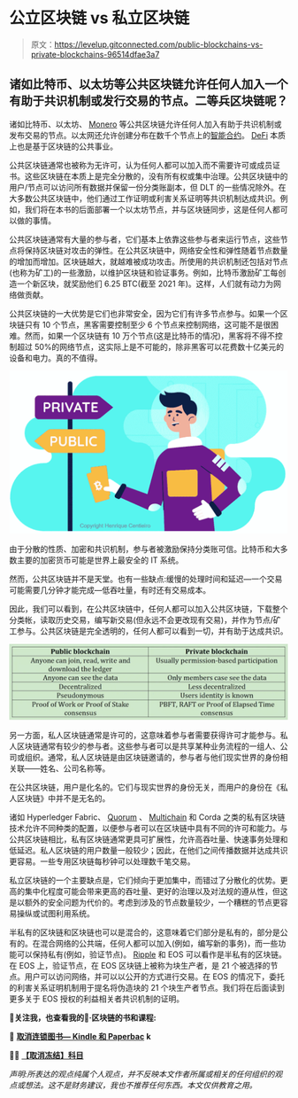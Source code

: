 # 公立区块链 vs 私立区块链

> 原文：<https://levelup.gitconnected.com/public-blockchains-vs-private-blockchains-96514dfae3a7>

## 诸如比特币、以太坊等公共区块链允许任何人加入一个有助于共识机制或发行交易的节点。二等兵区块链呢？

诸如比特币、以太坊、 [Monero](https://henriquecentieiro.medium.com/rings-stealth-and-monero-awesomeness-99bcab969676) 等公共区块链允许任何人加入有助于共识机制或发布交易的节点。以太网还允许创建分布在数千个节点上的[智能合约](https://henriquecentieiro.medium.com/what-the-heck-are-smart-contracts-bf41f1820c03)。 [DeFi](https://medium.com/nerd-for-tech/defining-defi-what-is-decentralized-finance-technically-speaking-40bca2d405df) 本质上也是基于区块链的公共事业。

公共区块链通常也被称为无许可，认为任何人都可以加入而不需要许可或成员证书。这些区块链在本质上是完全分散的，没有所有权或集中治理。公共区块链中的用户/节点可以访问所有数据并保留一份分类账副本，但 DLT 的一些情况除外。在大多数公共区块链中，他们通过工作证明或利害关系证明等共识机制达成共识。例如，我们将在本书的后面部署一个以太坊节点，并与区块链同步，这是任何人都可以做的事情。

公共区块链通常有大量的参与者，它们基本上依靠这些参与者来运行节点，这些节点将保持区块链对攻击的弹性。在公共区块链中，网络安全性和弹性随着节点数量的增加而增加。区块链越大，就越难被成功攻击。所使用的共识机制还包括对节点(也称为矿工)的一些激励，以维护区块链和验证事务。例如，比特币激励矿工每创造一个新区块，就奖励他们 6.25 BTC(截至 2021 年)。这样，人们就有动力为网络做贡献。

公共区块链的一大优势是它们也非常安全，因为它们有许多节点参与。如果一个区块链只有 10 个节点，黑客需要控制至少 6 个节点来控制网络，这可能不是很困难。然而，如果一个区块链有 10 万个节点(这是比特币的情况)，黑客将不得不控制超过 50%的网络节点，这实际上是不可能的，除非黑客可以花费数十亿美元的设备和电力。真的不值得。

![](img/69a1e7893a55577388fb55e406440fc3.png)

由于分散的性质、加密和共识机制，参与者被激励保持分类账可信。比特币和大多数主要的加密货币可能是世界上最安全的 IT 系统。

然而，公共区块链并不是天堂。也有一些缺点:缓慢的处理时间和延迟—一个交易可能需要几分钟才能完成—低吞吐量，有时还有交易成本。

因此，我们可以看到，在公共区块链中，任何人都可以加入公共区块链，下载整个分类帐，读取历史交易，编写新交易(但永远不会更改现有交易)，并作为节点/矿工参与。公共区块链是完全透明的，任何人都可以看到一切，并有助于达成共识。

![](img/1305e4b1690f71c11b3a1b56956c78bd.png)

另一方面，私人区块链通常是许可的，这意味着参与者需要获得许可才能参与。私人区块链通常有较少的参与者。这些参与者可以是共享某种业务流程的一组人、公司或组织。通常，私人区块链是由区块链邀请的，参与者与他们现实世界的身份相关联——姓名、公司名称等。

在公共区块链，用户是化名的。它们与现实世界的身份无关，而用户的身份在《私人区块链》中并不是无名的。

诸如 Hyperledger Fabric、 [Quorum](https://henriquecentieiro.medium.com/consensys-quorum-enterprise-blockchain-1774062dc579) 、 [Multichain](https://henriquecentieiro.medium.com/what-the-heck-is-the-multichain-blockchain-6b2d677785f1) 和 Corda 之类的私有区块链技术允许不同种类的配置，以便参与者可以在区块链中具有不同的许可和能力。与公共区块链相比，私有区块链通常更具可扩展性，允许高吞吐量、快速事务处理和低延迟。私人区块链的用户数量一般较少；因此，在他们之间传播数据并达成共识更容易。一些专用区块链每秒钟可以处理数千笔交易。

私立区块链的一个主要缺点是，它们倾向于更加集中，而错过了分散化的优势。更高的集中化程度可能会带来更高的吞吐量、更好的治理以及对法规的遵从性，但这是以额外的安全问题为代价的。考虑到涉及的节点数量较少，一个糟糕的节点更容易操纵或试图利用系统。

半私有的区块链和区块链也可以是混合的，这意味着它们部分是私有的，部分是公有的。在混合网络的公共端，任何人都可以加入(例如，编写新的事务)，而一些功能可以保持私有(例如，验证节点)。 [Ripple](https://henriquecentieiro.medium.com/ripple-xrp-starting-kit-39a53eaa75a2) 和 EOS 可以看作是半私有的区块链。在 EOS 上，验证节点，在 EOS 区块链上被称为块生产者，是 21 个被选择的节点。用户可以访问网络，并可以以公开的方式进行交易。在 EOS 的情况下，委托的利害关系证明机制用于提名将伪造块的 21 个块生产者节点。我们将在后面读到更多关于 EOS 授权的利益相关者共识机制的证明。

**🚀关注我，也查看我的🧱·区块链的书和课程:**

**📖** [**取消连锁图书— Kindle 和 Paperbac**](https://www.amazon.com/dp/B091CYTX37/ref=sr_1_1?dchild=1&keywords=unblockchain&qid=1617186443&s=digital-text&sr=1-1) **k**

**👨‍🎓** [**【取消冻结】科目**](https://www.udemy.com/course/blockchain-deep-dive-from-bitcoin-to-ethereum-to-crypto/?referralCode=B8463EE382E6D313304B)

*声明:所表达的观点纯属个人观点，并不反映本文作者所属或相关的任何组织的观点或想法。这不是财务建议，我也不推荐任何东西。本文仅供教育之用。*